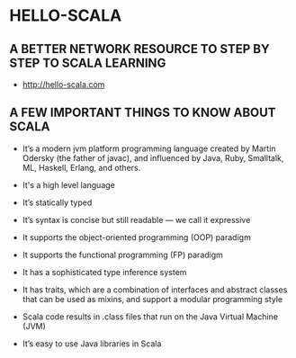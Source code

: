 # HELLO-SCALA

## A BETTER NETWORK RESOURCE TO STEP BY STEP TO SCALA LEARNING 

* http://hello-scala.com

##  A FEW IMPORTANT THINGS TO KNOW ABOUT SCALA
* It’s a modern jvm platform programming language created by Martin Odersky (the father of javac), and influenced by Java, Ruby, Smalltalk, ML, Haskell, Erlang, and others.

* It's a high level language

* It’s statically typed

* It’s syntax is concise but still readable — we call it expressive

* It supports the object-oriented programming (OOP) paradigm

* It supports the functional programming (FP) paradigm

* It has a sophisticated type inference system

* It has traits, which are a combination of interfaces and abstract classes that can be used as mixins, and support a modular programming style

* Scala code results in .class files that run on the Java Virtual Machine (JVM)

* It’s easy to use Java libraries in Scala